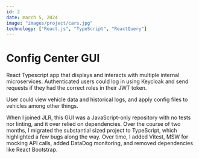 ```yaml
---
id: 2
date: march 5, 2024
image: "images/project/cars.jpg"
technology: ["React.js", "TypeScript", "ReactQuery"]
---
```


# Config Center GUI

React Typescript app that displays and interacts with multiple internal microservices. Authenticated users could log in using Keycloak and send requests if they had the correct roles in their JWT token.

User could view vehicle data and historical logs, and apply config files to vehicles among other things.

When I joined JLR, this GUI was a JavaScript-only repository with no tests nor linting, and it over relied on dependencies. Over the course of two months, I migrated the substantial sized project to TypeScript, which highlighted a few bugs along the way. Over time, I added Vitest, MSW for mocking API calls, added DataDog monitoring, and removed dependencies like React Bootstrap.
